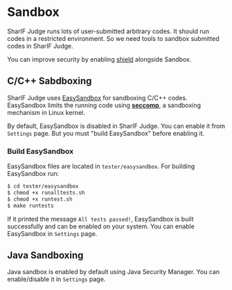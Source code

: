 # Sandbox

SharIF Judge runs lots of user-submitted arbitrary codes. It should run codes in a restricted environment. So we need tools to sandbox submitted codes in SharIF Judge.

You can improve security by enabling [shield](shield.md) alongside Sandbox.


## C/C++ Sabdboxing

SharIF Judge uses [EasySandbox](https://github.com/daveho/EasySandbox) for sandboxing C/C++ codes. EasySandbox limits the running code using **[seccomp](http://lwn.net/Articles/332974/)**, a sandboxing mechanism in Linux kernel.

By default, EasySandbox is disabled in SharIF Judge. You can enable it from `Settings` page. But you must "build EasySandbox" before enabling it.

### Build EasySandbox

EasySandbox files are located in `tester/easysandbox`. For building EasySandbox run:

```bash
$ cd tester/easysandbox
$ chmod +x runalltests.sh
$ chmod +x runtest.sh
$ make runtests
```

If it printed the message `All tests passed!`, EasySandbox is built successfully and can be enabled on your system. You can enable EasySandbox in `Settings` page.


## Java Sandboxing

Java sandbox is enabled by default using Java Security Manager. You can enable/disable it in `Settings` page.
